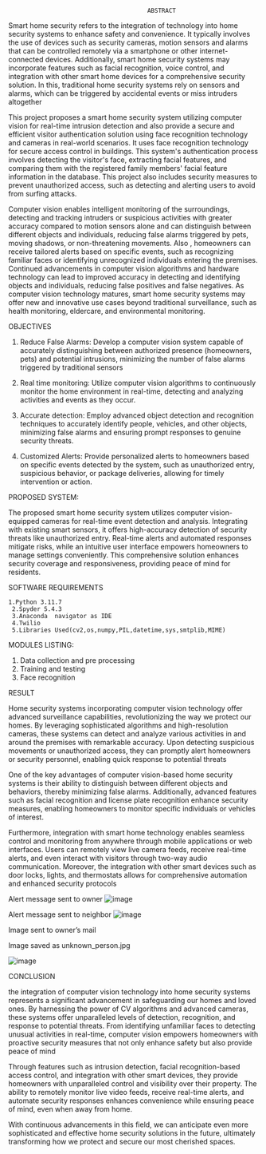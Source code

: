                                            ABSTRACT

Smart home security refers to the integration of technology into home security systems to enhance safety and convenience. It typically involves the use of devices such as security cameras, motion sensors and alarms that can be controlled remotely via a smartphone or other internet-connected devices. Additionally, smart home security systems may incorporate features such as facial recognition, voice control, and integration with other smart home devices for a comprehensive security solution. In this, traditional home security systems rely on sensors and alarms, which can be triggered by accidental events or miss intruders altogether


This project proposes a smart home security system utilizing computer vision for real-time intrusion detection and also provide a secure and efficient visitor authentication solution using face recognition technology and  cameras in real-world scenarios. It uses face recognition technology for secure access control in buildings. This system's authentication process involves detecting the visitor's face, extracting facial features, and comparing them with the registered family members' facial feature information in the database. This project also includes security measures to prevent unauthorized access, such as detecting and alerting users to avoid from surfing attacks.


Computer vision enables intelligent monitoring of the surroundings, detecting and tracking intruders or suspicious activities with greater accuracy compared to motion sensors alone and  can distinguish between different objects and individuals, reducing false alarms triggered by pets, moving shadows, or non-threatening movements. Also , homeowners can receive tailored alerts based on specific events, such as recognizing familiar faces or identifying unrecognized individuals entering the premises. Continued advancements in computer vision algorithms and hardware technology can lead to improved accuracy in detecting and identifying objects and individuals, reducing false positives and false negatives. As computer vision technology matures, smart home security systems may offer new and innovative use cases beyond traditional surveillance, such as health monitoring, eldercare, and environmental monitoring.



OBJECTIVES


1.	Reduce False Alarms: Develop a computer vision system capable of accurately distinguishing between authorized presence (homeowners, pets) and potential intrusions, minimizing the number of false alarms triggered by traditional sensors   


2.	Real time monitoring: Utilize computer vision algorithms to continuously monitor the home environment in real-time, detecting and analyzing activities and events as they occur.


3.	Accurate detection: Employ advanced object detection and recognition techniques to accurately identify people, vehicles, and other objects, minimizing false alarms and ensuring prompt responses to genuine security threats.

  
4.	Customized Alerts: Provide personalized alerts to homeowners based on specific events detected by the system, such as unauthorized entry, suspicious behavior, or package deliveries, allowing for timely intervention or action.

PROPOSED SYSTEM:


The proposed smart home security system utilizes computer vision-equipped cameras for real-time event detection and analysis. Integrating with existing smart sensors, it offers high-accuracy detection of security threats like unauthorized entry. Real-time alerts and automated responses mitigate risks, while an intuitive user interface empowers homeowners to manage settings conveniently. This comprehensive solution enhances security coverage and responsiveness, providing peace of mind for residents.


SOFTWARE REQUIREMENTS

    1.Python 3.11.7
     2.Spyder 5.4.3
     3.Anaconda  navigator as IDE
     4.Twilio
     5.Libraries Used(cv2,os,numpy,PIL,datetime,sys,smtplib,MIME)

MODULES LISTING:

 1. Data collection and pre processing
 2. Training and testing
 3. Face recognition

 RESULT

 Home security systems incorporating computer vision technology offer advanced surveillance capabilities, revolutionizing the way we protect our homes. By leveraging sophisticated algorithms and high-resolution cameras, these systems can detect and analyze various activities in and around the premises with remarkable accuracy. Upon detecting suspicious movements or unauthorized access, they can promptly alert homeowners or security personnel, enabling quick response to potential threats


 One of the key advantages of computer vision-based home security systems is their ability to distinguish between different objects and behaviors, thereby minimizing false alarms. Additionally, advanced features such as facial recognition and license plate recognition enhance security measures, enabling homeowners to monitor specific individuals or vehicles of interest.


 Furthermore, integration with smart home technology enables seamless control and monitoring from anywhere through mobile applications or web interfaces. Users can remotely view live camera feeds, receive real-time alerts, and even interact with visitors through two-way audio communication. Moreover, the integration with other smart devices such as door locks, lights, and thermostats allows for comprehensive automation and enhanced security protocols


 Alert message sent to owner
 ![image](https://github.com/Dinesh261003/project/assets/125746401/bed7e252-06f1-407c-bc33-3a2d6b28674b)


Alert message sent to neighbor
![image](https://github.com/Dinesh261003/project/assets/125746401/46d2fedb-e856-4a2e-a3ab-e407d5076333)


Image sent to owner’s mail


Image saved as unknown_person.jpg

![image](https://github.com/Dinesh261003/project/assets/125746401/c33ee060-c1f6-4089-a3af-f849ce9965d4)


CONCLUSION


 the integration of computer vision technology into home security systems represents a significant advancement in safeguarding our homes and loved ones. By harnessing the power of CV algorithms and advanced cameras, these systems offer unparalleled levels of detection, recognition, and response to potential threats. From identifying unfamiliar faces to detecting unusual activities in real-time, computer vision empowers homeowners with proactive security measures that not only enhance safety but also provide peace of mind


Through features such as intrusion detection, facial recognition-based access control, and integration with other smart devices, they provide homeowners with unparalleled control and visibility over their property. The ability to remotely monitor live video feeds, receive real-time alerts, and automate security responses enhances convenience while ensuring peace of mind, even when away from home.


With continuous advancements in this field, we can anticipate even more sophisticated and effective home security solutions in the future, ultimately transforming how we protect and secure our most cherished spaces.



